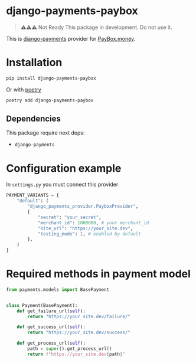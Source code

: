 # django-payments-paybox

> ⚠️⚠️⚠️ Not Ready
> This package in development. Do not use it.

This is [django-payments](https://github.com/mirumee/django-payments) provider for [PayBox.money](https://paybox.money/).

# Installation

```bash
pip install django-payments-paybox
```

Or with [poetry](https://python-poetry.org/)

```bash
poetry add django-payments-paybox
```

## Dependencies

This package require next deps:

- `django-payments`

# Configuration example

In `settings.py` you must connect this provider

```python
PAYMENT_VARIANTS = {
    "default": (
        "django_payments_provider.PayboxProvider",
        {
            "secret": "your_secret",
            "merchant_id": 1000000, # your merchant_id
            "site_url": "https://your_site.dev",
            "testing_mode": 1, # enabled by default
        },
    )
}
```

# Required methods in payment model

```python
from payments.models import BasePayment


class Payment(BasePayment):
    def get_failure_url(self):
        return "https://your_site.dev/failure/"

    def get_success_url(self):
        return "https://your_site.dev/success/"

    def get_process_url(self):
        path = super().get_process_url()
        return f"https://your_site.dev{path}"

```
